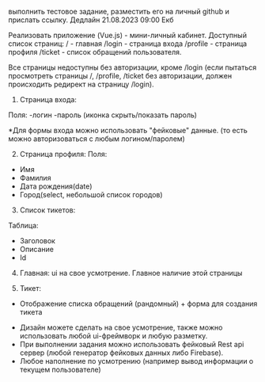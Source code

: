 

выполнить тестовое задание, разместить его на личный github и прислать ссылку. Дедлайн 21.08.2023 09:00 Екб

Реализовать приложение (Vue.js) - мини-личный кабинет. Доступный список страниц:
    / - главная
    /login - страница входа
    /profile - страница профиля
    /ticket - список обращений пользователя.
    
Все страницы недоступны без авторизации, кроме /login (если пытаться просмотреть страницы /, /profile, /ticket без авторизации, должен происходить редирект на страницу /login).

1) Страница входа:

Поля:
-логин
-пароль (иконка скрыть/показать пароль)

*Для формы входа можно использовать "фейковые" данные. (то есть можно авторизоваться с любым логином/паролем)

2) Страница профиля:
Поля:
- Имя
- Фамилия
- Дата рождения(date)
- Город(select, небольшой список городов)

3) Список тикетов:

Таблица:
- Заголовок
- Описание
- Id

4) Главная:
ui на свое усмотрение. Главное наличие этой страницы

5) Тикет:
- Отображение списка обращений (рандомный) + форма для создания тикета

* Дизайн можете сделать на свое усмотрение, также можно использовать любой ui-фреймворк и любую разметку.
* При выполнении задания можно использовать фейковый Rest api сервер (любой генератор фейковых данных либо Firebase).
* Любое наполнение по усмотрению (например вывод информации о текущем пользователе)